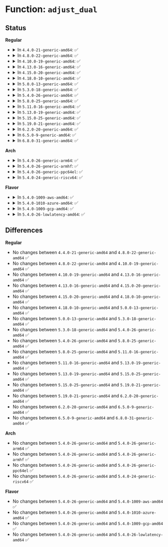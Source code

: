 # Function: <code>adjust_dual</code>

## Status
<b>Regular</b>
<ul>
<li>
<details>
<summary>In <code>4.4.0-21-generic-amd64</code>: ✅</summary>

```c
int adjust_dual(int * begin, int step, int * end, int eq, int mu)
```

```json
{
  "name": "adjust_dual",
  "collision_type": "Unique Static",
  "inline_type": "No",
  "funcs": [
    {
      "addr": 18446744071585571568,
      "name": "adjust_dual",
      "external": false,
      "loc": "drivers/input/input-mt.c:299",
      "file": "drivers/input/input-mt.c",
      "inline": "seen, unknown",
      "caller_inline": [],
      "caller_func": [
        "drivers/input/input-mt.c:input_mt_assign_slots",
        "drivers/input/input-mt.c:input_mt_assign_slots"
      ]
    }
  ],
  "symbols": [
    {
      "addr": 18446744071585571568,
      "name": "adjust_dual",
      "section": ".text",
      "bind": "STB_LOCAL",
      "size": 248
    }
  ]
}
```
</details>
</li>
<li>
<details>
<summary>In <code>4.8.0-22-generic-amd64</code>: ✅</summary>

```c
int adjust_dual(int * begin, int step, int * end, int eq, int mu)
```

```json
{
  "name": "adjust_dual",
  "collision_type": "Unique Static",
  "inline_type": "No",
  "funcs": [
    {
      "addr": 18446744071585965488,
      "name": "adjust_dual",
      "external": false,
      "loc": "drivers/input/input-mt.c:314",
      "file": "drivers/input/input-mt.c",
      "inline": "seen, unknown",
      "caller_inline": [],
      "caller_func": [
        "drivers/input/input-mt.c:input_mt_assign_slots",
        "drivers/input/input-mt.c:input_mt_assign_slots"
      ]
    }
  ],
  "symbols": [
    {
      "addr": 18446744071585965488,
      "name": "adjust_dual",
      "section": ".text",
      "bind": "STB_LOCAL",
      "size": 229
    }
  ]
}
```
</details>
</li>
<li>
<details>
<summary>In <code>4.10.0-19-generic-amd64</code>: ✅</summary>

```c
int adjust_dual(int * begin, int step, int * end, int eq, int mu)
```

```json
{
  "name": "adjust_dual",
  "collision_type": "Unique Static",
  "inline_type": "No",
  "funcs": [
    {
      "addr": 18446744071586153840,
      "name": "adjust_dual",
      "external": false,
      "loc": "drivers/input/input-mt.c:314",
      "file": "drivers/input/input-mt.c",
      "inline": "seen, unknown",
      "caller_inline": [],
      "caller_func": [
        "drivers/input/input-mt.c:input_mt_assign_slots",
        "drivers/input/input-mt.c:input_mt_assign_slots"
      ]
    }
  ],
  "symbols": [
    {
      "addr": 18446744071586153840,
      "name": "adjust_dual",
      "section": ".text",
      "bind": "STB_LOCAL",
      "size": 229
    }
  ]
}
```
</details>
</li>
<li>
<details>
<summary>In <code>4.13.0-16-generic-amd64</code>: ✅</summary>

```c
int adjust_dual(int * begin, int step, int * end, int eq, int mu)
```

```json
{
  "name": "adjust_dual",
  "collision_type": "Unique Static",
  "inline_type": "No",
  "funcs": [
    {
      "addr": 18446744071586242752,
      "name": "adjust_dual",
      "external": false,
      "loc": "drivers/input/input-mt.c:314",
      "file": "drivers/input/input-mt.c",
      "inline": "seen, unknown",
      "caller_inline": [],
      "caller_func": [
        "drivers/input/input-mt.c:input_mt_assign_slots",
        "drivers/input/input-mt.c:input_mt_assign_slots"
      ]
    }
  ],
  "symbols": [
    {
      "addr": 18446744071586242752,
      "name": "adjust_dual",
      "section": ".text",
      "bind": "STB_LOCAL",
      "size": 220
    }
  ]
}
```
</details>
</li>
<li>
<details>
<summary>In <code>4.15.0-20-generic-amd64</code>: ✅</summary>

```c
int adjust_dual(int * begin, int step, int * end, int eq, int mu)
```

```json
{
  "name": "adjust_dual",
  "collision_type": "Unique Static",
  "inline_type": "No",
  "funcs": [
    {
      "addr": 18446744071586706160,
      "name": "adjust_dual",
      "external": false,
      "loc": "drivers/input/input-mt.c:314",
      "file": "drivers/input/input-mt.c",
      "inline": "seen, unknown",
      "caller_inline": [],
      "caller_func": [
        "drivers/input/input-mt.c:input_mt_assign_slots",
        "drivers/input/input-mt.c:input_mt_assign_slots"
      ]
    }
  ],
  "symbols": [
    {
      "addr": 18446744071586706160,
      "name": "adjust_dual",
      "section": ".text",
      "bind": "STB_LOCAL",
      "size": 220
    }
  ]
}
```
</details>
</li>
<li>
<details>
<summary>In <code>4.18.0-10-generic-amd64</code>: ✅</summary>

```c
int adjust_dual(int * begin, int step, int * end, int eq, int mu)
```

```json
{
  "name": "adjust_dual",
  "collision_type": "Unique Static",
  "inline_type": "No",
  "funcs": [
    {
      "addr": 18446744071586972688,
      "name": "adjust_dual",
      "external": false,
      "loc": "drivers/input/input-mt.c:318",
      "file": "drivers/input/input-mt.c",
      "inline": "seen, unknown",
      "caller_inline": [],
      "caller_func": [
        "drivers/input/input-mt.c:input_mt_assign_slots",
        "drivers/input/input-mt.c:input_mt_assign_slots"
      ]
    }
  ],
  "symbols": [
    {
      "addr": 18446744071586972688,
      "name": "adjust_dual",
      "section": ".text",
      "bind": "STB_LOCAL",
      "size": 216
    }
  ]
}
```
</details>
</li>
<li>
<details>
<summary>In <code>5.0.0-13-generic-amd64</code>: ✅</summary>

```c
int adjust_dual(int * begin, int step, int * end, int eq, int mu)
```

```json
{
  "name": "adjust_dual",
  "collision_type": "Unique Static",
  "inline_type": "No",
  "funcs": [
    {
      "addr": 18446744071587133696,
      "name": "adjust_dual",
      "external": false,
      "loc": "drivers/input/input-mt.c:318",
      "file": "drivers/input/input-mt.c",
      "inline": "seen, unknown",
      "caller_inline": [],
      "caller_func": [
        "drivers/input/input-mt.c:input_mt_assign_slots",
        "drivers/input/input-mt.c:input_mt_assign_slots"
      ]
    }
  ],
  "symbols": [
    {
      "addr": 18446744071587133696,
      "name": "adjust_dual",
      "section": ".text",
      "bind": "STB_LOCAL",
      "size": 216
    }
  ]
}
```
</details>
</li>
<li>
<details>
<summary>In <code>5.3.0-18-generic-amd64</code>: ✅</summary>

```c
int adjust_dual(int * begin, int step, int * end, int eq, int mu)
```

```json
{
  "name": "adjust_dual",
  "collision_type": "Unique Static",
  "inline_type": "No",
  "funcs": [
    {
      "addr": 18446744071587398720,
      "name": "adjust_dual",
      "external": false,
      "loc": "drivers/input/input-mt.c:315",
      "file": "drivers/input/input-mt.c",
      "inline": "seen, unknown",
      "caller_inline": [],
      "caller_func": [
        "drivers/input/input-mt.c:input_mt_assign_slots",
        "drivers/input/input-mt.c:input_mt_assign_slots"
      ]
    }
  ],
  "symbols": [
    {
      "addr": 18446744071587398720,
      "name": "adjust_dual",
      "section": ".text",
      "bind": "STB_LOCAL",
      "size": 216
    }
  ]
}
```
</details>
</li>
<li>
<details>
<summary>In <code>5.4.0-26-generic-amd64</code>: ✅</summary>

```c
int adjust_dual(int * begin, int step, int * end, int eq, int mu)
```

```json
{
  "name": "adjust_dual",
  "collision_type": "Unique Static",
  "inline_type": "No",
  "funcs": [
    {
      "addr": 18446744071587600816,
      "name": "adjust_dual",
      "external": false,
      "loc": "drivers/input/input-mt.c:315",
      "file": "drivers/input/input-mt.c",
      "inline": "seen, unknown",
      "caller_inline": [],
      "caller_func": [
        "drivers/input/input-mt.c:input_mt_assign_slots",
        "drivers/input/input-mt.c:input_mt_assign_slots"
      ]
    }
  ],
  "symbols": [
    {
      "addr": 18446744071587600816,
      "name": "adjust_dual",
      "section": ".text",
      "bind": "STB_LOCAL",
      "size": 216
    }
  ]
}
```
</details>
</li>
<li>
<details>
<summary>In <code>5.8.0-25-generic-amd64</code>: ✅</summary>

```c
int adjust_dual(int * begin, int step, int * end, int eq, int mu)
```

```json
{
  "name": "adjust_dual",
  "collision_type": "Unique Static",
  "inline_type": "No",
  "funcs": [
    {
      "addr": 18446744071588464032,
      "name": "adjust_dual",
      "external": false,
      "loc": "drivers/input/input-mt.c:315",
      "file": "drivers/input/input-mt.c",
      "inline": "seen, unknown",
      "caller_inline": [],
      "caller_func": [
        "drivers/input/input-mt.c:input_mt_assign_slots",
        "drivers/input/input-mt.c:input_mt_assign_slots"
      ]
    }
  ],
  "symbols": [
    {
      "addr": 18446744071588464032,
      "name": "adjust_dual",
      "section": ".text",
      "bind": "STB_LOCAL",
      "size": 225
    }
  ]
}
```
</details>
</li>
<li>
<details>
<summary>In <code>5.11.0-16-generic-amd64</code>: ✅</summary>

```c
int adjust_dual(int * begin, int step, int * end, int eq, int mu)
```

```json
{
  "name": "adjust_dual",
  "collision_type": "Unique Static",
  "inline_type": "No",
  "funcs": [
    {
      "addr": 18446744071588493968,
      "name": "adjust_dual",
      "external": false,
      "loc": "drivers/input/input-mt.c:315",
      "file": "drivers/input/input-mt.c",
      "inline": "seen, unknown",
      "caller_inline": [],
      "caller_func": [
        "drivers/input/input-mt.c:input_mt_assign_slots",
        "drivers/input/input-mt.c:input_mt_assign_slots"
      ]
    }
  ],
  "symbols": [
    {
      "addr": 18446744071588493968,
      "name": "adjust_dual",
      "section": ".text",
      "bind": "STB_LOCAL",
      "size": 225
    }
  ]
}
```
</details>
</li>
<li>
<details>
<summary>In <code>5.13.0-19-generic-amd64</code>: ✅</summary>

```c
int adjust_dual(int * begin, int step, int * end, int eq, int mu)
```

```json
{
  "name": "adjust_dual",
  "collision_type": "Unique Static",
  "inline_type": "No",
  "funcs": [
    {
      "addr": 18446744071588376000,
      "name": "adjust_dual",
      "external": false,
      "loc": "drivers/input/input-mt.c:315",
      "file": "drivers/input/input-mt.c",
      "inline": "seen, unknown",
      "caller_inline": [],
      "caller_func": [
        "drivers/input/input-mt.c:input_mt_assign_slots",
        "drivers/input/input-mt.c:input_mt_assign_slots"
      ]
    }
  ],
  "symbols": [
    {
      "addr": 18446744071588376000,
      "name": "adjust_dual",
      "section": ".text",
      "bind": "STB_LOCAL",
      "size": 225
    }
  ]
}
```
</details>
</li>
<li>
<details>
<summary>In <code>5.15.0-25-generic-amd64</code>: ✅</summary>

```c
int adjust_dual(int * begin, int step, int * end, int eq, int mu)
```

```json
{
  "name": "adjust_dual",
  "collision_type": "Unique Static",
  "inline_type": "No",
  "funcs": [
    {
      "addr": 18446744071589040176,
      "name": "adjust_dual",
      "external": false,
      "loc": "drivers/input/input-mt.c:315",
      "file": "drivers/input/input-mt.c",
      "inline": "seen, unknown",
      "caller_inline": [],
      "caller_func": [
        "drivers/input/input-mt.c:input_mt_assign_slots",
        "drivers/input/input-mt.c:input_mt_assign_slots"
      ]
    }
  ],
  "symbols": [
    {
      "addr": 18446744071589040176,
      "name": "adjust_dual",
      "section": ".text",
      "bind": "STB_LOCAL",
      "size": 225
    }
  ]
}
```
</details>
</li>
<li>
<details>
<summary>In <code>5.19.0-21-generic-amd64</code>: ✅</summary>

```c
int adjust_dual(int * begin, int step, int * end, int eq, int mu)
```

```json
{
  "name": "adjust_dual",
  "collision_type": "Unique Static",
  "inline_type": "No",
  "funcs": [
    {
      "addr": 18446744071590480704,
      "name": "adjust_dual",
      "external": false,
      "loc": "drivers/input/input-mt.c:315",
      "file": "drivers/input/input-mt.c",
      "inline": "seen, unknown",
      "caller_inline": [],
      "caller_func": [
        "drivers/input/input-mt.c:input_mt_assign_slots",
        "drivers/input/input-mt.c:input_mt_assign_slots"
      ]
    }
  ],
  "symbols": [
    {
      "addr": 18446744071590480704,
      "name": "adjust_dual",
      "section": ".text",
      "bind": "STB_LOCAL",
      "size": 281
    }
  ]
}
```
</details>
</li>
<li>
<details>
<summary>In <code>6.2.0-20-generic-amd64</code>: ✅</summary>

```c
int adjust_dual(int * begin, int step, int * end, int eq, int mu)
```

```json
{
  "name": "adjust_dual",
  "collision_type": "Unique Static",
  "inline_type": "No",
  "funcs": [
    {
      "addr": 18446744071592125536,
      "name": "adjust_dual",
      "external": false,
      "loc": "drivers/input/input-mt.c:355",
      "file": "drivers/input/input-mt.c",
      "inline": "seen, unknown",
      "caller_inline": [],
      "caller_func": [
        "drivers/input/input-mt.c:input_mt_assign_slots",
        "drivers/input/input-mt.c:input_mt_assign_slots"
      ]
    }
  ],
  "symbols": [
    {
      "addr": 18446744071592125536,
      "name": "adjust_dual",
      "section": ".text",
      "bind": "STB_LOCAL",
      "size": 281
    }
  ]
}
```
</details>
</li>
<li>
<details>
<summary>In <code>6.5.0-9-generic-amd64</code>: ✅</summary>

```c
int adjust_dual(int * begin, int step, int * end, int eq, int mu)
```

```json
{
  "name": "adjust_dual",
  "collision_type": "Unique Static",
  "inline_type": "No",
  "funcs": [
    {
      "addr": 18446744071592548912,
      "name": "adjust_dual",
      "external": false,
      "loc": "drivers/input/input-mt.c:355",
      "file": "drivers/input/input-mt.c",
      "inline": "seen, unknown",
      "caller_inline": [],
      "caller_func": [
        "drivers/input/input-mt.c:input_mt_assign_slots",
        "drivers/input/input-mt.c:input_mt_assign_slots"
      ]
    }
  ],
  "symbols": [
    {
      "addr": 18446744071592548912,
      "name": "adjust_dual",
      "section": ".text",
      "bind": "STB_LOCAL",
      "size": 281
    }
  ]
}
```
</details>
</li>
<li>
<details>
<summary>In <code>6.8.0-31-generic-amd64</code>: ✅</summary>

```c
int adjust_dual(int * begin, int step, int * end, int eq, int mu)
```

```json
{
  "name": "adjust_dual",
  "collision_type": "Unique Static",
  "inline_type": "No",
  "funcs": [
    {
      "addr": 18446744071593293360,
      "name": "adjust_dual",
      "external": false,
      "loc": "drivers/input/input-mt.c:355",
      "file": "drivers/input/input-mt.c",
      "inline": "seen, unknown",
      "caller_inline": [],
      "caller_func": [
        "drivers/input/input-mt.c:input_mt_assign_slots",
        "drivers/input/input-mt.c:input_mt_assign_slots"
      ]
    }
  ],
  "symbols": [
    {
      "addr": 18446744071593293360,
      "name": "adjust_dual",
      "section": ".text",
      "bind": "STB_LOCAL",
      "size": 281
    }
  ]
}
```
</details>
</li>
</ul>
<b>Arch</b>
<ul>
<li>
<details>
<summary>In <code>5.4.0-26-generic-arm64</code>: ✅</summary>

```c
int adjust_dual(int * begin, int step, int * end, int eq, int mu)
```

```json
{
  "name": "adjust_dual",
  "collision_type": "Unique Static",
  "inline_type": "No",
  "funcs": [
    {
      "addr": 18446603336500746424,
      "name": "adjust_dual",
      "external": false,
      "loc": "drivers/input/input-mt.c:315",
      "file": "drivers/input/input-mt.c",
      "inline": "seen, unknown",
      "caller_inline": [],
      "caller_func": [
        "drivers/input/input-mt.c:input_mt_assign_slots",
        "drivers/input/input-mt.c:input_mt_assign_slots"
      ]
    }
  ],
  "symbols": [
    {
      "addr": 18446603336500746424,
      "name": "adjust_dual",
      "section": ".text",
      "bind": "STB_LOCAL",
      "size": 356
    }
  ]
}
```
</details>
</li>
<li>
<details>
<summary>In <code>5.4.0-26-generic-armhf</code>: ✅</summary>

```c
int adjust_dual(int * begin, int step, int * end, int eq, int mu)
```

```json
{
  "name": "adjust_dual",
  "collision_type": "Unique Static",
  "inline_type": "No",
  "funcs": [
    {
      "addr": 3233265140,
      "name": "adjust_dual",
      "external": false,
      "loc": "drivers/input/input-mt.c:315",
      "file": "drivers/input/input-mt.c",
      "inline": "seen, unknown",
      "caller_inline": [],
      "caller_func": [
        "drivers/input/input-mt.c:input_mt_assign_slots",
        "drivers/input/input-mt.c:input_mt_assign_slots"
      ]
    }
  ],
  "symbols": [
    {
      "addr": 3233265140,
      "name": "adjust_dual",
      "section": ".text",
      "bind": "STB_LOCAL",
      "size": 268
    }
  ]
}
```
</details>
</li>
<li>
<details>
<summary>In <code>5.4.0-26-generic-ppc64el</code>: ✅</summary>

```c
int adjust_dual(int * begin, int step, int * end, int eq, int mu)
```

```json
{
  "name": "adjust_dual",
  "collision_type": "Unique Static",
  "inline_type": "No",
  "funcs": [
    {
      "addr": 13835058055294195408,
      "name": "adjust_dual",
      "external": false,
      "loc": "drivers/input/input-mt.c:315",
      "file": "drivers/input/input-mt.c",
      "inline": "seen, unknown",
      "caller_inline": [],
      "caller_func": [
        "drivers/input/input-mt.c:input_mt_assign_slots",
        "drivers/input/input-mt.c:input_mt_assign_slots"
      ]
    }
  ],
  "symbols": [
    {
      "addr": 13835058055294195408,
      "name": "adjust_dual",
      "section": ".text",
      "bind": "STB_LOCAL",
      "size": 316
    }
  ]
}
```
</details>
</li>
<li>
<details>
<summary>In <code>5.4.0-24-generic-riscv64</code>: ✅</summary>

```c
int adjust_dual(int * begin, int step, int * end, int eq, int mu)
```

```json
{
  "name": "adjust_dual",
  "collision_type": "Unique Static",
  "inline_type": "No",
  "funcs": [
    {
      "addr": 18446743936277586894,
      "name": "adjust_dual",
      "external": false,
      "loc": "drivers/input/input-mt.c:315",
      "file": "drivers/input/input-mt.c",
      "inline": "seen, unknown",
      "caller_inline": [],
      "caller_func": [
        "drivers/input/input-mt.c:input_mt_assign_slots",
        "drivers/input/input-mt.c:input_mt_assign_slots"
      ]
    }
  ],
  "symbols": [
    {
      "addr": 18446743936277586894,
      "name": "adjust_dual",
      "section": ".text",
      "bind": "STB_LOCAL",
      "size": 230
    }
  ]
}
```
</details>
</li>
</ul>
<b>Flavor</b>
<ul>
<li>
<details>
<summary>In <code>5.4.0-1009-aws-amd64</code>: ✅</summary>

```c
int adjust_dual(int * begin, int step, int * end, int eq, int mu)
```

```json
{
  "name": "adjust_dual",
  "collision_type": "Unique Static",
  "inline_type": "No",
  "funcs": [
    {
      "addr": 18446744071587293632,
      "name": "adjust_dual",
      "external": false,
      "loc": "drivers/input/input-mt.c:315",
      "file": "drivers/input/input-mt.c",
      "inline": "seen, unknown",
      "caller_inline": [],
      "caller_func": [
        "drivers/input/input-mt.c:input_mt_assign_slots",
        "drivers/input/input-mt.c:input_mt_assign_slots"
      ]
    }
  ],
  "symbols": [
    {
      "addr": 18446744071587293632,
      "name": "adjust_dual",
      "section": ".text",
      "bind": "STB_LOCAL",
      "size": 216
    }
  ]
}
```
</details>
</li>
<li>
<details>
<summary>In <code>5.4.0-1010-azure-amd64</code>: ✅</summary>

```c
int adjust_dual(int * begin, int step, int * end, int eq, int mu)
```

```json
{
  "name": "adjust_dual",
  "collision_type": "Unique Static",
  "inline_type": "No",
  "funcs": [
    {
      "addr": 18446744071587062032,
      "name": "adjust_dual",
      "external": false,
      "loc": "drivers/input/input-mt.c:315",
      "file": "drivers/input/input-mt.c",
      "inline": "seen, unknown",
      "caller_inline": [],
      "caller_func": [
        "drivers/input/input-mt.c:input_mt_assign_slots",
        "drivers/input/input-mt.c:input_mt_assign_slots"
      ]
    }
  ],
  "symbols": [
    {
      "addr": 18446744071587062032,
      "name": "adjust_dual",
      "section": ".text",
      "bind": "STB_LOCAL",
      "size": 216
    }
  ]
}
```
</details>
</li>
<li>
<details>
<summary>In <code>5.4.0-1009-gcp-amd64</code>: ✅</summary>

```c
int adjust_dual(int * begin, int step, int * end, int eq, int mu)
```

```json
{
  "name": "adjust_dual",
  "collision_type": "Unique Static",
  "inline_type": "No",
  "funcs": [
    {
      "addr": 18446744071587552064,
      "name": "adjust_dual",
      "external": false,
      "loc": "drivers/input/input-mt.c:315",
      "file": "drivers/input/input-mt.c",
      "inline": "seen, unknown",
      "caller_inline": [],
      "caller_func": [
        "drivers/input/input-mt.c:input_mt_assign_slots",
        "drivers/input/input-mt.c:input_mt_assign_slots"
      ]
    }
  ],
  "symbols": [
    {
      "addr": 18446744071587552064,
      "name": "adjust_dual",
      "section": ".text",
      "bind": "STB_LOCAL",
      "size": 216
    }
  ]
}
```
</details>
</li>
<li>
<details>
<summary>In <code>5.4.0-26-lowlatency-amd64</code>: ✅</summary>

```c
int adjust_dual(int * begin, int step, int * end, int eq, int mu)
```

```json
{
  "name": "adjust_dual",
  "collision_type": "Unique Static",
  "inline_type": "No",
  "funcs": [
    {
      "addr": 18446744071587663120,
      "name": "adjust_dual",
      "external": false,
      "loc": "drivers/input/input-mt.c:315",
      "file": "drivers/input/input-mt.c",
      "inline": "seen, unknown",
      "caller_inline": [],
      "caller_func": [
        "drivers/input/input-mt.c:input_mt_assign_slots",
        "drivers/input/input-mt.c:input_mt_assign_slots"
      ]
    }
  ],
  "symbols": [
    {
      "addr": 18446744071587663120,
      "name": "adjust_dual",
      "section": ".text",
      "bind": "STB_LOCAL",
      "size": 216
    }
  ]
}
```
</details>
</li>
</ul>

## Differences
<b>Regular</b>
<ul>
<li>
No changes between <code>4.4.0-21-generic-amd64</code> and <code>4.8.0-22-generic-amd64</code> ✅
</li>
<li>
No changes between <code>4.8.0-22-generic-amd64</code> and <code>4.10.0-19-generic-amd64</code> ✅
</li>
<li>
No changes between <code>4.10.0-19-generic-amd64</code> and <code>4.13.0-16-generic-amd64</code> ✅
</li>
<li>
No changes between <code>4.13.0-16-generic-amd64</code> and <code>4.15.0-20-generic-amd64</code> ✅
</li>
<li>
No changes between <code>4.15.0-20-generic-amd64</code> and <code>4.18.0-10-generic-amd64</code> ✅
</li>
<li>
No changes between <code>4.18.0-10-generic-amd64</code> and <code>5.0.0-13-generic-amd64</code> ✅
</li>
<li>
No changes between <code>5.0.0-13-generic-amd64</code> and <code>5.3.0-18-generic-amd64</code> ✅
</li>
<li>
No changes between <code>5.3.0-18-generic-amd64</code> and <code>5.4.0-26-generic-amd64</code> ✅
</li>
<li>
No changes between <code>5.4.0-26-generic-amd64</code> and <code>5.8.0-25-generic-amd64</code> ✅
</li>
<li>
No changes between <code>5.8.0-25-generic-amd64</code> and <code>5.11.0-16-generic-amd64</code> ✅
</li>
<li>
No changes between <code>5.11.0-16-generic-amd64</code> and <code>5.13.0-19-generic-amd64</code> ✅
</li>
<li>
No changes between <code>5.13.0-19-generic-amd64</code> and <code>5.15.0-25-generic-amd64</code> ✅
</li>
<li>
No changes between <code>5.15.0-25-generic-amd64</code> and <code>5.19.0-21-generic-amd64</code> ✅
</li>
<li>
No changes between <code>5.19.0-21-generic-amd64</code> and <code>6.2.0-20-generic-amd64</code> ✅
</li>
<li>
No changes between <code>6.2.0-20-generic-amd64</code> and <code>6.5.0-9-generic-amd64</code> ✅
</li>
<li>
No changes between <code>6.5.0-9-generic-amd64</code> and <code>6.8.0-31-generic-amd64</code> ✅
</li>
</ul>
<b>Arch</b>
<ul>
<li>
No changes between <code>5.4.0-26-generic-amd64</code> and <code>5.4.0-26-generic-arm64</code> ✅
</li>
<li>
No changes between <code>5.4.0-26-generic-amd64</code> and <code>5.4.0-26-generic-armhf</code> ✅
</li>
<li>
No changes between <code>5.4.0-26-generic-amd64</code> and <code>5.4.0-26-generic-ppc64el</code> ✅
</li>
<li>
No changes between <code>5.4.0-26-generic-amd64</code> and <code>5.4.0-24-generic-riscv64</code> ✅
</li>
</ul>
<b>Flavor</b>
<ul>
<li>
No changes between <code>5.4.0-26-generic-amd64</code> and <code>5.4.0-1009-aws-amd64</code> ✅
</li>
<li>
No changes between <code>5.4.0-26-generic-amd64</code> and <code>5.4.0-1010-azure-amd64</code> ✅
</li>
<li>
No changes between <code>5.4.0-26-generic-amd64</code> and <code>5.4.0-1009-gcp-amd64</code> ✅
</li>
<li>
No changes between <code>5.4.0-26-generic-amd64</code> and <code>5.4.0-26-lowlatency-amd64</code> ✅
</li>
</ul>
